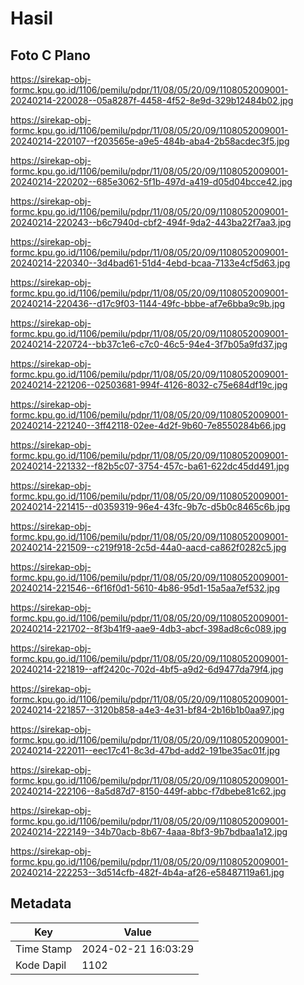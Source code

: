 # Hasil

## Foto C Plano

https://sirekap-obj-formc.kpu.go.id/1106/pemilu/pdpr/11/08/05/20/09/1108052009001-20240214-220028--05a8287f-4458-4f52-8e9d-329b12484b02.jpg

https://sirekap-obj-formc.kpu.go.id/1106/pemilu/pdpr/11/08/05/20/09/1108052009001-20240214-220107--f203565e-a9e5-484b-aba4-2b58acdec3f5.jpg

https://sirekap-obj-formc.kpu.go.id/1106/pemilu/pdpr/11/08/05/20/09/1108052009001-20240214-220202--685e3062-5f1b-497d-a419-d05d04bcce42.jpg

https://sirekap-obj-formc.kpu.go.id/1106/pemilu/pdpr/11/08/05/20/09/1108052009001-20240214-220243--b6c7940d-cbf2-494f-9da2-443ba22f7aa3.jpg

https://sirekap-obj-formc.kpu.go.id/1106/pemilu/pdpr/11/08/05/20/09/1108052009001-20240214-220340--3d4bad61-51d4-4ebd-bcaa-7133e4cf5d63.jpg

https://sirekap-obj-formc.kpu.go.id/1106/pemilu/pdpr/11/08/05/20/09/1108052009001-20240214-220436--d17c9f03-1144-49fc-bbbe-af7e6bba9c9b.jpg

https://sirekap-obj-formc.kpu.go.id/1106/pemilu/pdpr/11/08/05/20/09/1108052009001-20240214-220724--bb37c1e6-c7c0-46c5-94e4-3f7b05a9fd37.jpg

https://sirekap-obj-formc.kpu.go.id/1106/pemilu/pdpr/11/08/05/20/09/1108052009001-20240214-221206--02503681-994f-4126-8032-c75e684df19c.jpg

https://sirekap-obj-formc.kpu.go.id/1106/pemilu/pdpr/11/08/05/20/09/1108052009001-20240214-221240--3ff42118-02ee-4d2f-9b60-7e8550284b66.jpg

https://sirekap-obj-formc.kpu.go.id/1106/pemilu/pdpr/11/08/05/20/09/1108052009001-20240214-221332--f82b5c07-3754-457c-ba61-622dc45dd491.jpg

https://sirekap-obj-formc.kpu.go.id/1106/pemilu/pdpr/11/08/05/20/09/1108052009001-20240214-221415--d0359319-96e4-43fc-9b7c-d5b0c8465c6b.jpg

https://sirekap-obj-formc.kpu.go.id/1106/pemilu/pdpr/11/08/05/20/09/1108052009001-20240214-221509--c219f918-2c5d-44a0-aacd-ca862f0282c5.jpg

https://sirekap-obj-formc.kpu.go.id/1106/pemilu/pdpr/11/08/05/20/09/1108052009001-20240214-221546--6f16f0d1-5610-4b86-95d1-15a5aa7ef532.jpg

https://sirekap-obj-formc.kpu.go.id/1106/pemilu/pdpr/11/08/05/20/09/1108052009001-20240214-221702--8f3b41f9-aae9-4db3-abcf-398ad8c6c089.jpg

https://sirekap-obj-formc.kpu.go.id/1106/pemilu/pdpr/11/08/05/20/09/1108052009001-20240214-221819--aff2420c-702d-4bf5-a9d2-6d9477da79f4.jpg

https://sirekap-obj-formc.kpu.go.id/1106/pemilu/pdpr/11/08/05/20/09/1108052009001-20240214-221857--3120b858-a4e3-4e31-bf84-2b16b1b0aa97.jpg

https://sirekap-obj-formc.kpu.go.id/1106/pemilu/pdpr/11/08/05/20/09/1108052009001-20240214-222011--eec17c41-8c3d-47bd-add2-191be35ac01f.jpg

https://sirekap-obj-formc.kpu.go.id/1106/pemilu/pdpr/11/08/05/20/09/1108052009001-20240214-222106--8a5d87d7-8150-449f-abbc-f7dbebe81c62.jpg

https://sirekap-obj-formc.kpu.go.id/1106/pemilu/pdpr/11/08/05/20/09/1108052009001-20240214-222149--34b70acb-8b67-4aaa-8bf3-9b7bdbaa1a12.jpg

https://sirekap-obj-formc.kpu.go.id/1106/pemilu/pdpr/11/08/05/20/09/1108052009001-20240214-222253--3d514cfb-482f-4b4a-af26-e58487119a61.jpg


## Metadata

| Key        | Value               |
| ---------- | ------------------- |
| Time Stamp | 2024-02-21 16:03:29 |
| Kode Dapil | 1102                |



